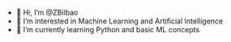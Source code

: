 - 👋 Hi, I’m @ZBilbao
- 👀 I’m interested in Machine Learning and Artificial Intelligence
- 🌱 I’m currently learning Python and basic ML concepts


<!---
ZBilbao/ZBilbao is a ✨ special ✨ repository because its `README.md` (this file) appears on your GitHub profile.
You can click the Preview link to take a look at your changes.
--->
